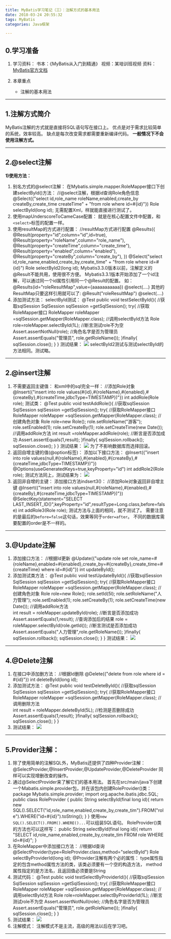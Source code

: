 ```yaml
---
title: MyBatis学习笔记（三）：注解方式的基本用法
date: 2018-03-24 20:55:32
tags: MyBatis
categories: Java框架

---
```

## 0.学习准备
1. 学习资料：
书本：《MyBatis从入门到精通》
视频：某培训班视频
资料：[MyBatis官方文档](http://www.mybatis.org/mybatis-3/zh/index.html)

2. 本章重点
	- 注解的基本用法

---
## 1.注解方式简介
MyBatis注解的方式就是直接将SQL语句写在接口上。
优点是对于需求比较简单的系统，效率较高。
缺点是每次改变需求都需要重新编译代码。
**一般情况下不会使用注解方式。**

---
## 2.@select注解
**1)使用方法：**
1. 别名方式的@select注解：
在Mybatis.simple.mapper.RoleMapper接口下创建selectById()方法：
		//@select注解，根据id查询Role角色信息
		@Select({"select id,role_name roleName,enabled,create_by createBy,create_time createTime"
				+ "from role where id=#{id}"})
		Role selectById(long id);
无需配置Xml，样就能直接进行测试了。
2. 使用mapUnderscoreToCameCase配置：
就是在核心配置文件中配置，和`<select>`标签的配置一样。
3. 使用resultMap的方式进行配置：
		//resultMap方式进行配置
		@Results({
			@Result(property="id",column="id",id=true),
			@Result(property="roleName",column="role_name"),
			@Result(property="createTime",column="create_time"),
			@Result(property="enabled",column="enabled"),
			@Result(property="createBy",column="create_by"),
		})
		@Select("select id,role_name,enabled,create_by,create_time"
				+ "from role where id=#{id}")
		Role selectById2(long id);
Mybatis3.3.0版本以前，注解定义的@Result不能共用，使用很不方便。
Mybatis3.3.1版本开始添加了一个id注解，可以通过同一个id属性引用同一个@Result的配置。
如：
		@Results(id="roleResultMap",value={aaaaaaaaaaa})
		@select(....)
其他的ResultMap只要这样引用就可以了:
		@Result("roleResultMap")
		@select(....)
4. 添加测试方法：
selectById测试：
		@Test
		public void testSelectById(){
			//获取sqlSession
			SqlSession sqlSession =getSqlSession();
			try{
				//获取RoleMapper接口
				RoleMapper roleMapper =sqlSession.getMapper(RoleMapper.class);
				//调用selectById方法
				Role role=roleMapper.selectById(1L);
				//断言测试role不为空
				Assert.assertNotNull(role);
				//角色名字是否为管理员
				Assert.assertEquals("管理员", role.getRoleName());
			}finally{
				sqlSession.close();
			}
		}
测试结果：
![](http://p5ki4lhmo.bkt.clouddn.com/00021MyBatis%E5%AD%A6%E4%B9%A03-01.jpg)
selectById2测试与测试selectById的方法相同。测试略。

---
## 2.@insert注解
1. 不需要返回主键值：
和xml中的sql完全一样：
		//添加Role对象
		@Insert({"insert into role values(#{id},#{roleName},#{enabled},#{createBy},#{createTime,jdbcType=TIMESTAMP})"})
		int addRole(Role role);
测试类：
		@Test
		public void testAddRole(){
			//获取sqlSession
			SqlSession sqlSession =getSqlSession();
			try{
				//获取RoleMapper接口
				RoleMapper roleMapper =sqlSession.getMapper(RoleMapper.class);
				//创建角色对象
				Role role=new Role();
				role.setRoleName("游客");
				role.setEnabled(1);
				role.setCreateBy(1);
				role.setCreateTime(new Date());
				//调用addRole方法
				int result =roleMapper.addRole(role);
				//断言是否添加成功
				Assert.assertEquals(1,result);
			}finally{
				sqlSession.rollback();
				sqlSession.close();
			}
		}
测试结果：
![](http://p5ki4lhmo.bkt.clouddn.com/00021MyBatis%E5%AD%A6%E4%B9%A03-02.jpg)
为了不影响数据库而选择回滚。
2. 返回自增主键的值(@option标签)：
添加以下接口方法：
		@Insert({"insert into role values(null,#{roleName},#{enabled},#{createBy},#{createTime,jdbcType=TIMESTAMP})"})
		@Options(useGeneratedKeys=true,keyProperty="id")
		int addRole2(Role role);
测试方法同上，测试结果为：
![](http://p5ki4lhmo.bkt.clouddn.com/00021MyBatis%E5%AD%A6%E4%B9%A03-03.jpg)
3. 返回非自增的主键：
添加接口方法indsert3()：
		//添加Role对象返回非自增主键
		@Insert({"insert into role values(null,#{roleName},#{enabled},#{createBy},#{createTime,jdbcType=TIMESTAMP})"})
		@SelectKey(statement="SELECT LAST_INSERT_ID()",keyProperty="id",resultType=Long.class,before=false)
		int addRole3(Role role);
测试方法与上面的相同，就不测试了。
需要注意的是最后的`before=false`这句话，效果等同于`order=after`。
不同的数据库需要配置的order是不一样的。

---
## 3.@Update注解
1. 添加接口方法：
		//根据Id更新
		@Update({"update role set role_name=#{roleName},enabled=#{enabled},create_by=#{createBy},create_time=#{createTime} where id=#{id}"})
		int updateById();
2. 添加测试类方法：
		@Test
		public void testUpdateById(){
			//获取sqlSession
			SqlSession sqlSession =getSqlSession();
			try{
				//获取RoleMapper接口
				RoleMapper roleMapper =sqlSession.getMapper(RoleMapper.class);
				//创建角色对象
				Role role=new Role();
				role.setId(5l);
				role.setRoleName("人力管理");
				role.setEnabled(1);
				role.setCreateBy(1);
				role.setCreateTime(new Date());
				//调用addRole方法	
				int result = roleMapper.updateById(role);
				//断言是否添加成功
				Assert.assertEquals(1,result);
				//查询添加后的结果
				role = roleMapper.selectById(role.getId());
				//断言测试是否添加成功
				Assert.assertEquals("人力管理",role.getRoleName());
			}finally{
				sqlSession.rollback();
				sqlSession.close();
			}
		}
测试结果：
![](http://p5ki4lhmo.bkt.clouddn.com/00021MyBatis%E5%AD%A6%E4%B9%A03-04.jpg)

----
## 4.@Delete注解
1. 在接口中添加删方法：
		//根据Id删除
		@Delete({"delete from role where id = #{id}"})
		int deleteById(long id);
2. 添加测试方法：
		@Test
		public void testDeleteById(){
			//获取sqlSession
			SqlSession sqlSession =getSqlSession();
			try{
				//获取RoleMapper接口
				RoleMapper roleMapper =sqlSession.getMapper(RoleMapper.class);
				//调用删除方法	
				int result = roleMapper.deleteById(5L);
				//检测是否删除成功
				Assert.assertEquals(1,result);
			}finally{
				sqlSession.rollback();
				sqlSession.close();
			}
		}
3. 测试结果：
![](http://p5ki4lhmo.bkt.clouddn.com/00021MyBatis%E5%AD%A6%E4%B9%A03-05.jpg)

---
## 5.Provider注解：
1. 除了使用简单的注解SQL外，MyBatis还提供了四种Provider注解：
@SelectProvider,@InsertProvider,@UpdateProvider,@DeleteProvider
同样可以实现增删改查的操作。
2. 通过@SelectProvider来了解它们的基本用法。
首先在src/main/java下创建一个Mabatis.simple.provider包，并在该包内创建RoleProvider()类：
		package Mybatis.simple.provider;
		import org.apache.ibatis.jdbc.SQL;
		public class RoleProvider {
			public String selectById(final long id){
				return new SQL().SELECT("id,role_name,enabled,create_by,create_tim").FROM("role").WHERE("id=#{id}").toString();
			}
		}
使用`new SQL().SELECT().FROM().WHERE()...`可以组装SQL语句。
RoleProvider()类的方法也可以这样写：
		public String selectById(final long id){
			return "SELECT id,role_name,enabled,create_by,create_tim FROM role WHERE id=#{id}";
		}
3. 在RoleMapper中添加接口方法：
		//根据Id查询
		@SelectProvider(type=RoleProvider.class,method="selectById")
		Role selectByProviderId(long id);
@Provider注解有两个必的属性：
type属性指定的包含method属性方法的类，该类必须要有一个空的构造方法，
method属性指定的是方法名，且返回值必须要是String
4. 测试代码：
		@Test
		public void testSelectByProviderId(){
			//获取sqlSession
			SqlSession sqlSession =getSqlSession();
			try{
				//获取RoleMapper接口
				RoleMapper roleMapper =sqlSession.getMapper(RoleMapper.class);
				//调用selectById方法
				Role role=roleMapper.selectByProviderId(1L);
				//断言测试role不为空
				Assert.assertNotNull(role);
				//角色名字是否为管理员
				Assert.assertEquals("管理员", role.getRoleName());
			}finally{
				sqlSession.close();
			}
		}
5. 测试结果：
![](http://p5ki4lhmo.bkt.clouddn.com/00021MyBatis%E5%AD%A6%E4%B9%A03-06.jpg)
6. 注解模式：
注解模式不是主流，高级的用法以后在学习吧。

---